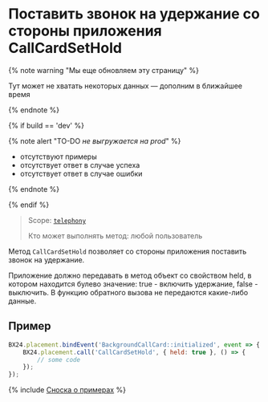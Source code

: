 # Поставить звонок на удержание со стороны приложения CallCardSetHold

{% note warning "Мы еще обновляем эту страницу" %}

Тут может не хватать некоторых данных — дополним в ближайшее время

{% endnote %}

{% if build == 'dev' %}

{% note alert "TO-DO _не выгружается на prod_" %}

- отсутствуют примеры
- отсутствует ответ в случае успеха
- отсутствует ответ в случае ошибки

{% endnote %}

{% endif %}

> Scope: [`telephony`](../../../scopes/permissions.md)
>
> Кто может выполнять метод: любой пользователь

Метод `CallCardSetHold` позволяет со стороны приложения поставить звонок на удержание.

Приложение должно передавать в метод объект со свойством held, в котором находится булево значение: true - включить удержание, false - выключить. В функцию обратного вызова не передаются какие-либо данные.

## Пример

```js
BX24.placement.bindEvent('BackgroundCallCard::initialized', event => {
    BX24.placement.call('CallCardSetHold', { held: true }, () => {
        // some code
    });
});
```

{% include [Сноска о примерах](../../../../_includes/examples.md) %}